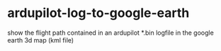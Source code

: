 # ardupilot-log-to-google-earth
show the flight path contained in an ardupilot *.bin logfile in the google earth 3d map (kml file)
